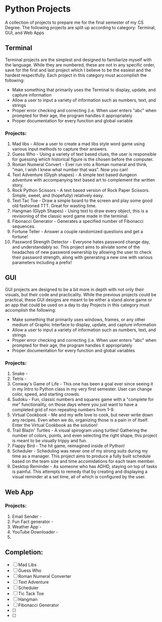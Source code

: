 # Python Projects
A collection of projects to prepare me for the final semester of my CS Degree. The following projects are split up according to category: Terminal, GUI, and Web Apps

## Terminal
Terminal projects are the simplest and designed to familiarize myself with the language. While they are numbered, these are not in any specific order, save for the first and last project which I believe to be the easiest and the hardest respectfully. 
Each project in this category must accomplish the following:
  - Make something that primarily uses the Terminal to display, update, and capture information
  - Allow a user to input a variety of information such as numbers, text, and strings
  - Proper error checking and correcting (i.e. When user enters "abc" when prompted for their age, the program handles it appropriately
  - Proper documentation for every function and global variable
### Projects:
1. Mad libs - Allow a user to create a mad libs style word game using various input methods to capture their answers.
2. Guess Who - Using a variety of text based clues, the user is responsible for guessing which historical figure is the chosen before the computer.
3. Roman Numeral Convert - Ever run into a Roman numeral and think, "man, I wish I knew what number that was". Now you can!
4. Text Adventure (Glyph shapes) - A simple text based dungeon adventure with accompanying text based art to complement the written story.
5. Rock Python Scissors - A text based version of Rock Paper Scissors. Simple, sweet, and (hopefully) relatively easy.
6. Text Tac Toe - Draw a simple board to the screen and play some good old fashioned TTT. Great for wasting time.
7. Hangman (Glyph Shapes) - Using text to draw every object, this is a revisioning of the classic word game made in the terminal.
8. Fibonacci Generator - Generates a specified number of Fibonacci sequences. 
9. Fortune Teller - Answer a couple randomized questions and get a fortune!
10. Password Strength Detector - Everyone hates password change day, and understandably so. This project aims to aliviate some of the headaches of new password ownership by allowing the user to check their password strength, along with generating a new one with various parameters including a prefix!


## GUI
GUI projects are designed to be a bit more in depth with not only their visuals, but their code and practicality. While the previous projects could be practical, these GUI designs are meant to be either a stand alone game or an app that could be used on a day to day Projects in this category must accomplish the following:
  - Make something that primarily uses windows, frames, or any other medium of Graphic Interface to display, update, and capture information
  - Allow a user to input a variety of information such as numbers, text, and strings
  - Proper error checking and correcting (i.e. When user enters "abc" when prompted for their age, the program handles it appropriately
  - Proper documentation for every function and global variables
### Projects:
1. Snake -
2. Tetris -
3. Conway's Game of Life - This one has been a goal ever since seeing it in my Intro to Python class in my very first semester. User can change color, speed, and starting crowds.
4. Sudoku - Fun, classic numbers and squares game with a "complete for me" functionality, on those days where you just want to have a completed grid of non repeating numbers from 1-9.
5. Virtual Cookbook - Me and my wife love to cook, but never write down any recipes. Even when we do, organizing those is a pain in of itself. Enter the Virtual Cookbook as the solution!
6. Trail Blazin' Turtles - A visual spirogram using turtles! Gathering the number of colors, points, and even selecting the right shape, this project is meant to be visually trippy and fun.
7. Flappy Bird - The hit game, reimagined inside of Python!
8. Scheduler - Scheduling was never one of my strong suits during my time as a manager. This project aims to produce a fully built schedule based on the team size and time accomidations for each team member.
9. Desktop Reminder - As someone who has ADHD, staying on top of tasks is painful. This attempts to remedy that by creating and displaying a visual reminder at a set time, all of which is configured by the user.
## Web App

### Projects:
1. Email Sender - 
2. Fun Fact generator -
3. Weather App - 
4. YouTube Downloader -
5. 

## Completion:
- [ ] Mad Libs
- [ ] Guess Who
- [ ] Roman Numeral Converter
- [ ] Text Adventure
- [ ] Scheduler
- [ ] Tic Tack Toe
- [ ] Hangman
- [ ] Fibonacci Generator
- [ ]
- [ ]
